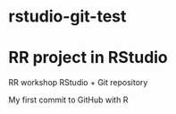 # rstudio-git-test

# RR project in RStudio
RR workshop RStudio + Git repository

My first commit to GitHub with R
